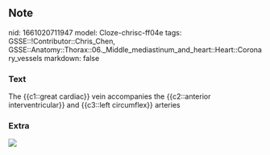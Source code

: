 ## Note
nid: 1661020711947
model: Cloze-chrisc-ff04e
tags: GSSE::!Contributor::Chris_Chen, GSSE::Anatomy::Thorax::06._Middle_mediastinum_and_heart::Heart::Coronary_vessels
markdown: false

### Text
<div class='toggle'>
  The {{c1::great cardiac}} vein accompanies the {{c2::anterior
  interventricular}} and {{c3::left circumflex}} arteries
</div>

### Extra
<img src="tmp0_80tt3i.png">
